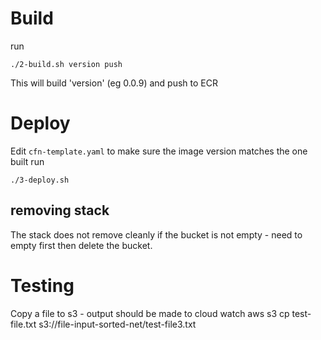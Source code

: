 
# Build
run 
```shell
./2-build.sh version push
```
This will build 'version' (eg 0.0.9) and push to ECR

# Deploy
Edit `cfn-template.yaml` to make sure the image version matches the one built
run 
```shell
./3-deploy.sh
```

## removing stack
The stack does not remove cleanly if the bucket is not empty - need to empty first then delete the bucket.


# Testing
Copy a file to s3 - output should be made to cloud watch
aws s3 cp test-file.txt s3://file-input-sorted-net/test-file3.txt